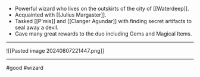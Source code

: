 - Powerful wizard who lives on the outskirts of the city of [[Waterdeep]].
- Acquainted with [[Julius Margaster]].
- Tasked [[P'mis]] and [[Clanger Agundar]] with finding secret artifacts to seal away a devil.
- Gave many great rewards to the duo including Gems and Magical Items.
___
![[Pasted image 20240807221447.png]]
___
#good #wizard 